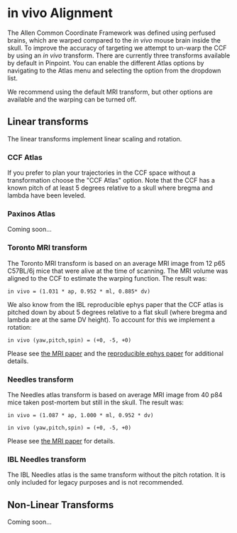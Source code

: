 # in vivo Alignment

The Allen Common Coordinate Framework was defined using perfused brains, which are warped compared to the *in vivo* mouse brain inside the skull. To improve the accuracy of targeting we attempt to un-warp the CCF by using an *in vivo* transform. There are currently three transforms available by default in Pinpoint. You can enable the different Atlas options by navigating to the Atlas menu and selecting the option from the dropdown list.

We recommend using the default MRI transform, but other options are available and the warping can be turned off.

## Linear transforms

The linear transforms implement linear scaling and rotation.

### CCF Atlas

If you prefer to plan your trajectories in the CCF space without a transformation choose the "CCF Atlas" option. Note that the CCF has a known pitch of at least 5 degrees relative to a skull where bregma and lambda have been leveled.

### Paxinos Atlas

Coming soon...

### Toronto MRI transform

The Toronto MRI transform is based on an average MRI image from 12 p65 C57BL/6j mice that were alive at the time of scanning. The MRI volume was aligned to the CCF to estimate the warping function. The result was:

`in vivo = (1.031 * ap, 0.952 * ml, 0.885* dv)`

We also know from the IBL reproducible ephys paper that the CCF atlas is pitched down by about 5 degrees relative to a flat skull (where bregma and lambda are at the same DV height). To account for this we implement a rotation:

`in vivo (yaw,pitch,spin) = (+0, -5, +0)`

Please see [the MRI paper](https://www.nature.com/articles/s41467-018-04921-2) and the [reproducible ephys paper](https://www.biorxiv.org/content/10.1101/2022.05.09.491042v3) for additional details.

### Needles transform

The Needles atlas transform is based on average MRI image from 40 p84 mice taken post-mortem but still in the skull. The result was:

`in vivo = (1.087 * ap, 1.000 * ml, 0.952 * dv)`

`in vivo (yaw,pitch,spin) = (+0, -5, +0)`

Please see [the MRI paper](https://pubmed.ncbi.nlm.nih.gov/18502665/) for details.

### IBL Needles transform

The IBL Needles atlas is the same transform without the pitch rotation. It is only included for legacy purposes and is not recommended.

## Non-Linear Transforms

Coming soon...